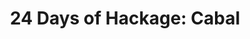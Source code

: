 ---
title: ! '24 Days of Hackage: Cabal'
url: https://ocharles.org.uk/blog/posts/2012-12-01-24-days-of-hackage.html
authors:
- Oliver Charles
type: article
tags:
- cabal
doHaskell-type: blog post
dohaskell-year: 2012
---